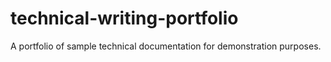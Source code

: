 # technical-writing-portfolio
A portfolio of sample technical documentation for demonstration purposes.
